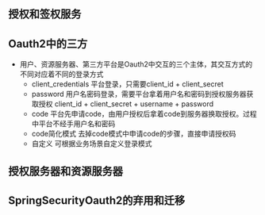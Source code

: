 授权和签权服务
-------

## Oauth2中的三方
* 用户、资源服务器、第三方平台是Oauth2中交互的三个主体，其交互方式的不同对应着不同的登录方式
  * client_credentials 平台登录，只需要client_id + client_secret
  * password           用户名密码登录，需要平台拿着用户名和密码到授权服务器获取授权 client_id + client_secret + username + password
  * code               平台先申请code，由用户授权后拿着code到服务器换取授权。过程中平台不经手用户名和密码
  * code简化模式        去掉code模式中申请code的步骤，直接申请授权码
  * 自定义              可根据业务场景自定义登录模式

## 授权服务器和资源服务器

## SpringSecurityOauth2的弃用和迁移